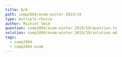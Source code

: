 ```yaml
---
title: N/A
path: comp2804/exam-winter-2019/19
type: multiple-choice
author: Michiel Smid
question: comp2804/exam-winter-2019/19/question.ts
solution: comp2804/exam-winter-2019/19/solution.md
tags:
  - comp2804
  - comp2804-exam
---
```

